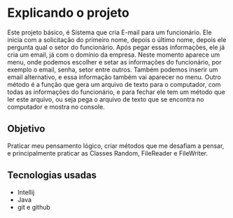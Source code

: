 # Explicando o projeto
Este projeto básico, é Sistema que cria E-mail para um funcionário. Ele inicia com a solicitação do primeiro nome, depois o último nome, depois ele pergunta qual o setor do funcionário. Após pegar essas informações, ele já cria um email, já com o domínio da empresa.
Neste momento aparece um menu, onde podemos escolher e setar as informações do funcionário, por exemplo o email, senha, setor entre outros. Também podemos inserir um email alternativo, e essa informação também vai aparecer no menu. Outro método é a função que gera um arquivo de texto para o computador, com todas as informações do funcionário, e para fechar ele tem um método que ler este arquivo, ou seja pega o arquivo de texto que se encontra no computador e mostra no console.

## Objetivo
Praticar meu pensamento lógico, criar métodos que me desafiam a pensar, e principalmente praticar as Classes Random, FileReader e FileWriter.

## Tecnologias usadas
- Intellij
- Java
- git e github
